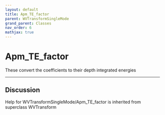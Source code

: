 ```yaml
---
layout: default
title: Apm_TE_factor
parent: WVTransformSingleMode
grand_parent: Classes
nav_order: 6
mathjax: true
---
```


#  Apm_TE_factor

These convert the coefficients to their depth integrated energies


---

## Discussion

Help for WVTransformSingleMode/Apm_TE_factor is inherited from superclass WVTransform
